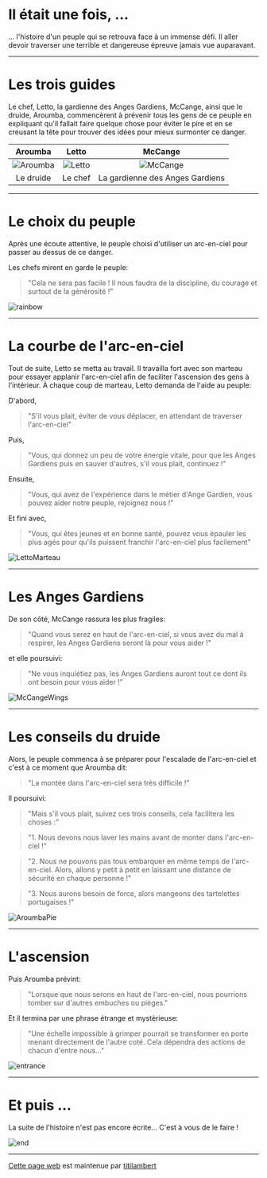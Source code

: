 # Il était une fois, ...

... l'histoire d'un peuple qui se retrouva face à un immense défi. Il aller devoir traverser une terrible et dangereuse épreuve jamais vue auparavant.

---

# Les trois guides

Le chef, Letto, la gardienne des Anges Gardiens, McCange, ainsi que le druide, Aroumba, commencèrent à prévenir tous les gens de ce peuple en expliquant qu'il fallait faire quelque chose pour éviter le pire et en se creusant la tête pour trouver des idées pour mieux surmonter ce danger.

| Aroumba | Letto | McCange |
| :-: | :-: | :-: |
| ![Aroumba][] | ![Letto][] | ![McCange][] |
| Le druide | Le chef | La gardienne des Anges Gardiens |

[Aroumba]: images/aroumba.png "Aroumba"
[McCange]: images/mccange.png "McCange"
[Letto]: images/letto.png "Letto"

---

# Le choix du peuple

Après une écoute attentive, le peuple choisi d'utiliser un arc-en-ciel pour passer au dessus de ce danger.

Les chefs mirent en garde le peuple:
> "Cela ne sera pas facile ! Il nous faudra de la discipline, du courage et surtout de la générosité !"

![rainbow][]

[rainbow]: images/rainbow.png

---

# La courbe de l'arc-en-ciel

Tout de suite, Letto se metta au travail. Il travailla fort avec son marteau pour essayer applanir l'arc-en-ciel afin de faciliter l'ascension des gens à l'intérieur. 
À chaque coup de marteau, Letto demanda de l'aide au peuple:

D'abord,
> "S'il vous plait, éviter de vous déplacer, en attendant de traverser l'arc-en-ciel"

Puis,
> "Vous, qui donnez un peu de votre énergie vitale, pour que les Anges Gardiens puis en sauver d'autres, s'il vous plait, continuez !"

Ensuite,
> "Vous, qui avez de l'expérience dans le métier d'Ange Gardien, vous pouvez aider notre peuple, rejoignez nous !"

Et fini avec,
> "Vous, qui êtes jeunes et en bonne santé, pouvez vous épauler les plus agés pour qu'ils puissent franchir l'arc-en-ciel plus facilement"


![LettoMarteau][]

[LettoMarteau]: images/letto-hammer.png

---

# Les Anges Gardiens

De son côté, McCange rassura les plus fragiles:
> "Quand vous serez en haut de l'arc-en-ciel, si vous avez du mal à respirer, les Anges Gardiens seront là pour vous aider !"

et elle poursuivi:
> "Ne vous inquiétiez pas, les Anges Gardiens auront tout ce dont ils ont besoin pour vous aider !"

![McCangeWings]

[McCangeWings]: images/mccange-wings.png

---

# Les conseils du druide

Alors, le peuple commenca à se préparer pour l'escalade de l'arc-en-ciel et c'est à ce moment que Aroumba dit:
> "La montée dans l'arc-en-ciel sera très difficile !"

Il poursuivi:
> "Mais s'il vous plait, suivez ces trois conseils, cela facilitera les choses :"

> "1. Nous devons nous laver les mains avant de monter dans l'arc-en-ciel !"

> "2. Nous ne pouvons pas tous embarquer en même temps de l'arc-en-ciel. Alors, allons y petit à petit en laissant une distance de sécurité en chaque personne !"

> "3. Nous aurons besoin de force, alors mangeons des tartelettes portugaises !"

![AroumbaPie][]

[AroumbaPie]: images/aroumba-pie.png

---

# L'ascension

Puis Aroumba prévint:
> "Lorsque que nous serons en haut de l'arc-en-ciel, nous pourrions tomber sur d'autres embuches ou pièges."

Et il termina par une phrase étrange et mystèrieuse:
> "Une échelle impossible à grimper pourrait se transformer en porte menant directement de l'autre coté. Cela dépendra des actions de chacun d'entre nous..."

![entrance][]

[entrance]: images/entrance.png

---

# Et puis ...

La suite de l'histoire n'est pas encore écrite... C'est à vous de le faire !

![end][]

[end]: images/end.png


---

[Cette page web](https://github.com/titilambert/ca-va-bien-aller) est maintenue par [titilambert](https://github.com/titilambert/)
